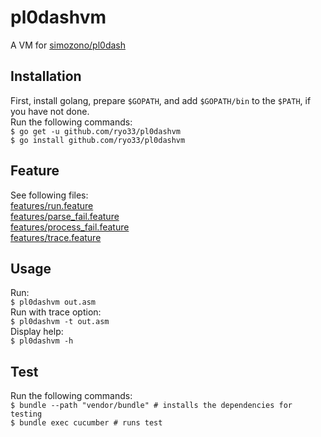 # pl0dashvm
A VM for [simozono/pl0dash](https://github.com/simozono/pl0dash)

## Installation
First, install golang, prepare `$GOPATH`, and add `$GOPATH/bin` to the `$PATH`, if you have not done.  
Run the following commands:  
`$ go get -u github.com/ryo33/pl0dashvm`  
`$ go install github.com/ryo33/pl0dashvm`  

## Feature
See following files:  
[features/run.feature](features/run.feature)  
[features/parse_fail.feature](features/parse_fail.feature)  
[features/process_fail.feature](features/process_fail.feature)  
[features/trace.feature](features/trace.feature)  

## Usage
Run:  
`$ pl0dashvm out.asm`  
Run with trace option:  
`$ pl0dashvm -t out.asm`  
Display help:  
`$ pl0dashvm -h`  

## Test
Run the following commands:  
`$ bundle --path "vendor/bundle" # installs the dependencies for testing`  
`$ bundle exec cucumber # runs test`  
